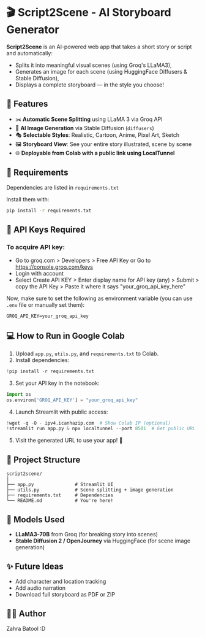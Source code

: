 # 🎬 Script2Scene - AI Storyboard Generator

**Script2Scene** is an AI-powered web app that takes a short story or script and automatically:
- Splits it into meaningful visual scenes (using Groq's LLaMA3),
- Generates an image for each scene (using HuggingFace Diffusers & Stable Diffusion),
- Displays a complete storyboard — in the style you choose!


## 🚀 Features

- ✂️ **Automatic Scene Splitting** using LLaMA 3 via Groq API
- 🎨 **AI Image Generation** via Stable Diffusion (`diffusers`)
- 🎭 **Selectable Styles**: Realistic, Cartoon, Anime, Pixel Art, Sketch
- 🖼️ **Storyboard View**: See your entire story illustrated, scene by scene
- 🌐 **Deployable from Colab with a public link using LocalTunnel**


## 🔧 Requirements

Dependencies are listed in `requirements.txt`

Install them with:

```bash
pip install -r requirements.txt
```


## 🔑 API Keys Required

### To acquire API key:
* Go to groq.com > Developers > Free API Key or Go to https://console.groq.com/keys
* Login with account
* Select Create API KEY > Enter display name for API key (any) > Submit > copy the API Key > Paste it where it says "your_groq_api_key_here"

Now, make sure to set the following as environment variable (you can use `.env` file or manually set them):

```env
GROQ_API_KEY=your_groq_api_key
```


## 💻 How to Run in Google Colab

1. Upload `app.py`, `utils.py`, and `requirements.txt` to Colab.
2. Install dependencies:

```python
!pip install -r requirements.txt
```

3. Set your API key in the notebook:

```python
import os
os.environ['GROQ_API_KEY'] = "your_groq_api_key"
```

4. Launch Streamlit with public access:

```python
!wget -q -O - ipv4.icanhazip.com  # Show Colab IP (optional)
!streamlit run app.py & npx localtunnel --port 8501  # Get public URL
```

5. Visit the generated URL to use your app! 🎉


## 📁 Project Structure

```
script2scene/
│
├── app.py               # Streamlit UI
├── utils.py             # Scene splitting + image generation
├── requirements.txt     # Dependencies
└── README.md            # You're here!
```


## 🤖 Models Used

* **LLaMA3-70B** from Groq (for breaking story into scenes)
* **Stable Diffusion 2 / OpenJourney** via HuggingFace (for scene image generation)


## ✨ Future Ideas

* Add character and location tracking
* Add audio narration
* Download full storyboard as PDF or ZIP


## 🧑‍💻 Author

Zahra Batool :D

